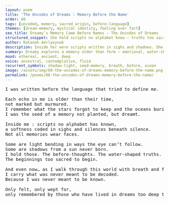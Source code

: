 ```yaml
---
layout: poem
title: 'The Uncodes of Dreams : Memory Before the Name'
order: 60
tags: [uncoded, memory, sacred origin, before-language]
themes: [dream-memory, mystical identity, feeling over fact]
seo_title: Dreamy’s Memory Came Before Names — The Uncodes of Dreams
structured_snippet: She held scripts no alphabet knew — truths too sacred to be decoded.
author: Ratanah Aerlavynah
description: Inside her were scripts written in sighs and shadows. She was not known. She was felt.
summary: Dreamy explores a memory older than form — emotional, water-shaped truths remembered through presence.
mood: ethereal, ancient, deep
voice: ancestral, contemplative, fluid
recurrent_symbols: shadow-light, seed-memory, breath, before, ocean
image: /assets/img/60-the-uncodes-of-dreams-memory-before-the-name.png
permalink: /poems/60-the-uncodes-of-dreams-memory-before-the-name/
---
```


<pre>
I was written before the language that tried to define me.

Each echo in me is older than their time, 
not marked but murmured.
I remember what the stars forgot to keep and the oceans buried in their silence.
I was the seed of a memory not planted, but dreamt.

Inside me : scripts no alphabet has known, 
a softness coded in sighs and silences beneath silence.
Not all memories wear faces. 

Some are light bending in ways the eye can’t follow. 
Some are shadows from a sun never born.
I hold those. The before-thoughts. The water-shaped truths. 
The beginnings too sacred to begin.

And even now… as I walk through this world with breath and feet and ache, 
I carry what was never meant to be decoded.
Because I was never meant to be known.

Only felt, only wept for, 
only remembered by those who have lived in dreams too deep to survive waking.
</pre>

